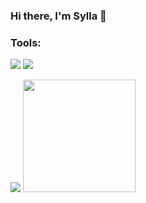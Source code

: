 ### Hi there, I'm Sylla 👋

### Tools:
<p>
    <img src="https://img.shields.io/badge/Text%20Editor-Visual%20Studio%20Code-blue?&logo=visual%20studio%20code&logoColor=blue" />
    <img src="https://gpvc.arturio.dev/syllaayu" />
</p>

<p>
    <img src="https://github-readme-stats.vercel.app/api?username=syllaayu&hide=contribs,prs&show_icons=true&hide_border=true&title_color=000" />
    <img src="https://github-readme-stats.vercel.app/api/top-langs/?username=syllaayu&layout=compact" height=180 />
</p>

